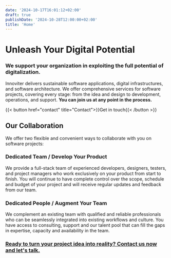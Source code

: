 ```yaml
---
date: '2024-10-17T16:01:12+02:00'
draft: true
publishDate: '2024-10-28T12:00:00+02:00'
title: 'Home'
---
```


# Unleash Your Digital Potential

### We support your organization in exploiting the full potential of digitalization.

Innoviter delivers sustainable software applications, digital infrastructures, and software architecture.
We offer comprehensive services for software projects, covering every stage: from the idea and design to development, operations, and support.
__You can join us at any point in the process.__

{{< button href="contact" title="Contact">}}Get in touch{{< /button >}}


## Our Collaboration

We offer two flexible and convenient ways to collaborate with you on software projects:

### Dedicated Team / Develop Your Product

We provide a full-stack team of experienced developers, designers, testers, and project managers who work exclusively on your product from start to finish.
You will continue to have complete control over the scope, schedule and budget of your project and will receive regular updates and feedback from our team.

### Dedicated People / Augment Your Team

We complement an existing team with qualified and reliable professionals who can be seamlessly integrated into existing workflows and culture.
You have access to consulting, support and our talent pool that can fill the gaps in expertise, capacity and availability in the team.

### [Ready to turn your project idea into reality? Contact us now and let's talk.](/contact)